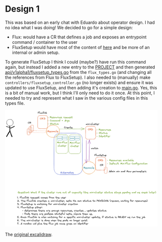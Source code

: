 # Design 1

This was based on an early chat with Eduardo about operator design. I had no idea what I was doing! We decided to go for a simple design:

- Flux: would have a CR that defines a job and exposes an entrypoint command / container to the user
- FluxSetup would have most of the content of [here](https://lc.llnl.gov/confluence/display/HFMCCEL/Flux+Operator+Design) and be more of an internal or admin setup.

To generate FluxSetup I think I could (maybe?) have run this command again, but instead I added a new entry to the [PROJECT](https://github.com/flux-framework/flux-operator/blob/main/PROJECT) and then generated [api/v1alpha1/fluxsetup_types.go](https://github.com/flux-framework/flux-operator/blob/main/api/v1alpha1/fluxsetup_types.go) from the `flux_types.go` (and changing all the references from Flux to FluxSetup). I also needed to (manually) make `controllers/fluxsetup_controller.go` (no longer exists) and ensure it was updated to use FluxSetup, and then adding
it's creation to [main.go](https://github.com/flux-framework/flux-operator/blob/main/main.go). Yes, this is a bit of manual work, but I think I'll only need to do it once.
At this point, I needed to try and represent what I saw in the various config files in this types file.

![eduardo-and-dinosaur.png](eduardo-and-dinosaur.png)

The [original excalidraw](https://excalidraw.com/#room=5f6c9a04c41459f38834,XcXM7oMoSWYXkAJS4BQSXQ).